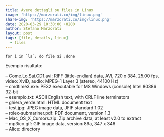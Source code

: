 ```yaml
---
title: Avere dettagli su files in Linux
image: 'https://marzorati.co/img/linux.png'
share-img: 'https://marzorati.co/img/linux.png'
date: 2020-03-29 10:30:00 +0200
author: Stefano Marzorati
layout: post
tags: [file, details, linux]
  - files
---
```

``for i in `ls`; do file $i ;done``

Esempio risultato:

&#8211; Come.Lo.Sai.CD1.avi: RIFF (little-endian) data, AVI, 720 x 384, 25.00 fps, video: XviD, audio: MPEG-1 Layer 3 (stereo, 44100 Hz)  
&#8211; cmdtime3.exe: PE32 executable for MS Windows (console) Intel 80386 32-bit  
&#8211; esempio.txt: ASCII English text, with CRLF line terminators  
&#8211; ghiera_verde.html: HTML document text  
&#8211; test.jpg: JPEG image data, JFIF standard 1.02  
&#8211; rolex-submariner.pdf: PDF document, version 1.3  
&#8211; Mac\_OS\_X_Cursors.zip: Zip archive data, at least v2.0 to extract  
&#8211; mp3ico.gif: GIF image data, version 89a, 347 x 346  
&#8211; Alice: directory